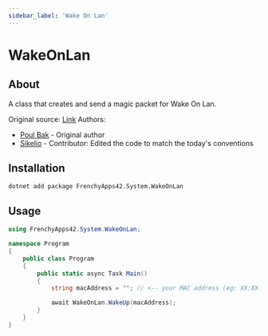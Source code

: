 ```yaml
---
sidebar_label: 'Wake On Lan'
---
```


# WakeOnLan

## About
A class that creates and send a magic packet for Wake On Lan.

Original source: [Link](https://stackoverflow.com/a/58043033)
Authors:
* [Poul Bak](https://stackoverflow.com/users/5741643/poul-bak) - Original author
* [Sikelio](https://github.com/Sikelio) - Contributor: Edited the code to match the today's conventions

## Installation

```
dotnet add package FrenchyApps42.System.WakeOnLan
```

## Usage
```cs title="Program.cs"
using FrenchyApps42.System.WakeOnLan;

namespace Program
{
    public class Program
    {
        public static async Task Main()
        {
            string macAddress = ""; // <-- your MAC address (eg: XX:XX:XX:XX:XX:XX or XX-XX-XX-XX-XX-XX)

            await WakeOnLan.WakeUp(macAddress);
        }
    }
}
```